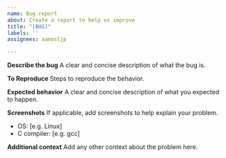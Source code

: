```yaml
---
name: Bug report
about: Create a report to help us improve
title: "[BUG]"
labels: ''
assignees: aamosljp

---
```


**Describe the bug**
A clear and concise description of what the bug is.

**To Reproduce**
Steps to reproduce the behavior.

**Expected behavior**
A clear and concise description of what you expected to happen.

**Screenshots**
If applicable, add screenshots to help explain your problem.

 - OS: [e.g. Linux]
 - C compiler: [e.g. gcc]


**Additional context**
Add any other context about the problem here.
